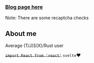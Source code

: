 <!--
**YesWeDont/YesWeDont** is a ✨ _special_ ✨ repository because its `README.md` (this file) appears on your GitHub profile.

Here are some ideas to get you started:

- 🔭 I’m currently working on ...
- 🌱 I’m currently learning ...
- 👯 I’m looking to collaborate on ...
- 🤔 I’m looking for help with ...
- 💬 Ask me about ...
- 📫 How to reach me: ...
- 😄 Pronouns: ...
- ⚡ Fun fact: ...
-->

### [Blog page here](https://yeswedont.github.io/blog)
Note: There are some recaptcha checks

## About me
Average (T/J)S(X)/Rust user

~~`import React from 'react'`~~ `svelte`:heart:

